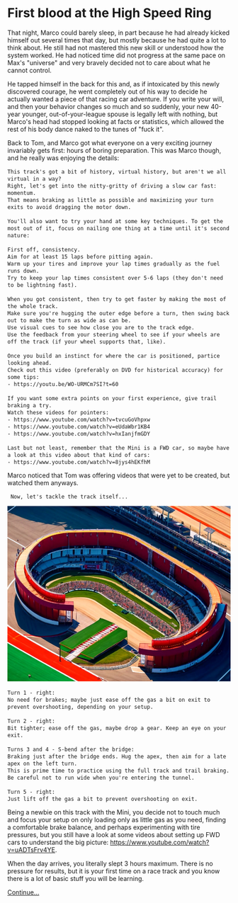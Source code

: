 # First blood at the High Speed Ring

That night, Marco could barely sleep, in part because he had already kicked himself out several times that day, but mostly because he had quite a lot to think about. 
He still had not mastered this new skill or understood how the system worked. He had noticed time did not progress at the same pace on Max's "universe" and very bravely decided not to care about what he cannot control.

He tapped himself in the back for this and, as if intoxicated by this newly discovered courage, he went completely out of his way to decide he actually wanted a piece of that racing car adventure.
If you write your will, and then your behavior changes so much and so suddenly, your new 40-year younger, out-of-your-league spouse is legally left with nothing, but Marco's head had stopped looking at facts or statistics, which allowed the rest of his body dance naked to the tunes of "fuck it".

Back to Tom, and Marco got what everyone on a very exciting journey invariably gets first: hours of boring preparation. This was Marco though, and he really was enjoying the details:

    This track's got a bit of history, virtual history, but aren't we all virtual in a way?  
    Right, let's get into the nitty-gritty of driving a slow car fast: momentum.   
    That means braking as little as possible and maximizing your turn exits to avoid dragging the motor down.  

    You'll also want to try your hand at some key techniques. To get the most out of it, focus on nailing one thing at a time until it's second nature:

    First off, consistency.  
    Aim for at least 15 laps before pitting again.
    Warm up your tires and improve your lap times gradually as the fuel runs down.
    Try to keep your lap times consistent over 5-6 laps (they don't need to be lightning fast).

    When you got consistent, then try to get faster by making the most of the whole track.
    Make sure you're hugging the outer edge before a turn, then swing back out to make the turn as wide as can be.
    Use visual cues to see how close you are to the track edge.
    Use the feedback from your steering wheel to see if your wheels are off the track (if your wheel supports that, like).

    Once you build an instinct for where the car is positioned, partice looking ahead.
    Check out this video (preferably on DVD for historical accuracy) for some tips:
    - https://youtu.be/WO-URMCm7SI?t=60
     
    If you want some extra points on your first experience, give trail braking a try.
    Watch these videos for pointers:
    - https://www.youtube.com/watch?v=tvcuGoVhpxw
    - https://www.youtube.com/watch?v=eUdaWbr1KB4
    - https://www.youtube.com/watch?v=hxIanjfmGDY

    Last but not least, remember that the Mini is a FWD car, so maybe have a look at this video about that kind of cars:
    - https://www.youtube.com/watch?v=8jys4hEKfhM

Marco noticed that Tom was offering videos that were yet to be created, but watched them anyways.



     Now, let's tackle the track itself...

![A race track, as perceived by AI](imgs/racetrack_1.jpg)

    Turn 1 - right:
    No need for brakes; maybe just ease off the gas a bit on exit to prevent overshooting, depending on your setup.

    Turn 2 - right:
    Bit tighter; ease off the gas, maybe drop a gear. Keep an eye on your exit.

    Turns 3 and 4 - S-bend after the bridge:
    Braking just after the bridge ends. Hug the apex, then aim for a late apex on the left turn.
    This is prime time to practice using the full track and trail braking.
    Be careful not to run wide when you're entering the tunnel.

    Turn 5 - right:
    Just lift off the gas a bit to prevent overshooting on exit.

Being a newbie on this track with the Mini, you decide not to touch much and focus your setup on only loading only as little gas as you need, finding a comfortable brake balance, and perhaps experimenting with tire pressures, but you still have a look at some videos about setting up FWD cars to understand the big picture: https://www.youtube.com/watch?v=uADTsFrv4YE.

When the day arrives, you literally slept 3 hours maximum. There is no pressure for results, but it is your first time on a race track and you know there is a lot of basic stuff you will be learning.


[Continue...](004.md)  

